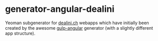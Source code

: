 # generator-angular-dealini

Yeoman subgenerator for [dealini.ch](http://www.dealini.ch) webapps which have initially been created by the awesome [gulp-angular](https://github.com/Swiip/generator-gulp-angular) generator (with a slightly different app structure).
